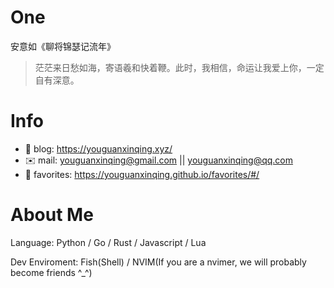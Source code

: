 
# One 
 
  
安意如《聊将锦瑟记流年》 
 
>茫茫来日愁如海，寄语羲和快着鞭。此时，我相信，命运让我爱上你，一定自有深意。        
 

# Info

- 📝 blog: https://youguanxinqing.xyz/
- ✉️  mail: youguanxinqing@gmail.com || youguanxinqing@qq.com
- 📙 favorites: https://youguanxinqing.github.io/favorites/#/

# About Me

Language: Python / Go / Rust / Javascript / Lua

Dev Enviroment: Fish(Shell) / NVIM(If you are a nvimer, we will probably become friends ^_^)
